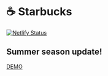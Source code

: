 # ☕ Starbucks
[![Netlify Status](https://api.netlify.com/api/v1/badges/196c6809-af0f-4f37-b419-056af2a5389b/deploy-status)](https://app.netlify.com/sites/happy-pike-856a4b/deploys)

## Summer season update!
[DEMO](https://happy-pike-856a4b.netlify.app/)
